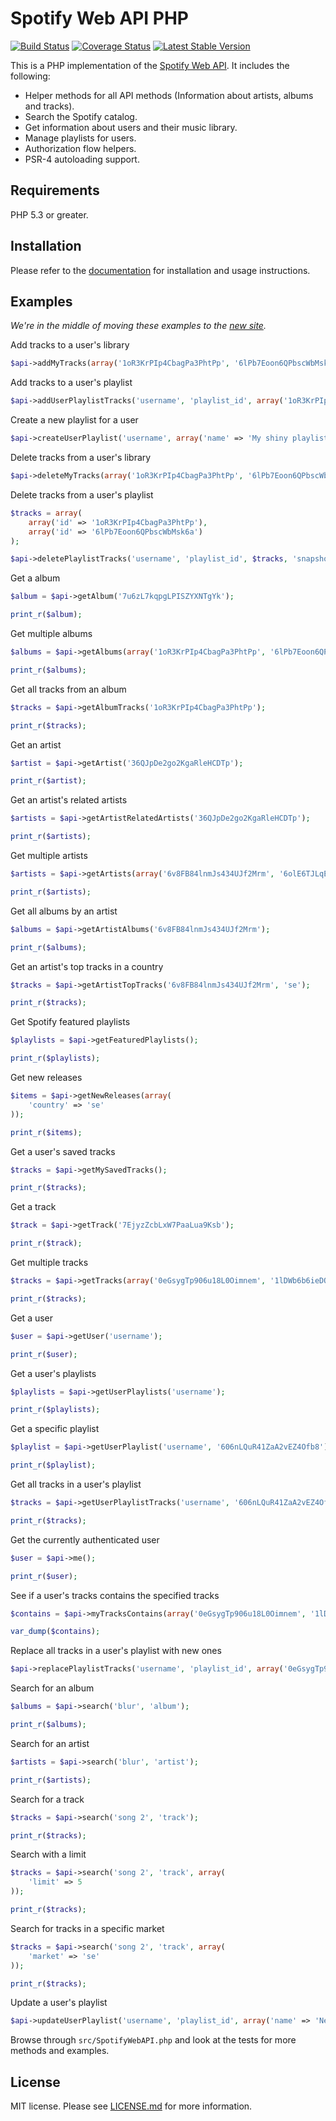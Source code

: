 # Spotify Web API PHP

[![Build Status](https://travis-ci.org/jwilsson/spotify-web-api-php.svg?branch=master)](https://travis-ci.org/jwilsson/spotify-web-api-php)
[![Coverage Status](https://img.shields.io/coveralls/jwilsson/spotify-web-api-php.svg)](https://coveralls.io/r/jwilsson/spotify-web-api-php?branch=master)
[![Latest Stable Version](https://poser.pugx.org/jwilsson/spotify-web-api-php/v/stable.svg)](https://packagist.org/packages/jwilsson/spotify-web-api-php)

This is a PHP implementation of the [Spotify Web API](https://developer.spotify.com/web-api/). It includes the following:

* Helper methods for all API methods (Information about artists, albums and tracks).
* Search the Spotify catalog.
* Get information about users and their music library.
* Manage playlists for users.
* Authorization flow helpers.
* PSR-4 autoloading support.

## Requirements
PHP 5.3 or greater.

## Installation

Please refer to the [documentation](http://jwilsson.github.io/spotify-web-api-php/) for installation and usage instructions.

## Examples

*We're in the middle of moving these examples to the [new site](http://jwilsson.github.io/spotify-web-api-php/examples/).*

Add tracks to a user's library

```php
$api->addMyTracks(array('1oR3KrPIp4CbagPa3PhtPp', '6lPb7Eoon6QPbscWbMsk6a'));
```

Add tracks to a user's playlist

```php
$api->addUserPlaylistTracks('username', 'playlist_id', array('1oR3KrPIp4CbagPa3PhtPp', '6lPb7Eoon6QPbscWbMsk6a'));
```

Create a new playlist for a user

```php
$api->createUserPlaylist('username', array('name' => 'My shiny playlist'));
```

Delete tracks from a user's library

```php
$api->deleteMyTracks(array('1oR3KrPIp4CbagPa3PhtPp', '6lPb7Eoon6QPbscWbMsk6a'));
```

Delete tracks from a user's playlist

```php
$tracks = array(
    array('id' => '1oR3KrPIp4CbagPa3PhtPp'),
    array('id' => '6lPb7Eoon6QPbscWbMsk6a')
);

$api->deletePlaylistTracks('username', 'playlist_id', $tracks, 'snapshot_id');
```

Get a album

```php
$album = $api->getAlbum('7u6zL7kqpgLPISZYXNTgYk');

print_r($album);
```

Get multiple albums

```php
$albums = $api->getAlbums(array('1oR3KrPIp4CbagPa3PhtPp', '6lPb7Eoon6QPbscWbMsk6a'));

print_r($albums);
```

Get all tracks from an album

```php
$tracks = $api->getAlbumTracks('1oR3KrPIp4CbagPa3PhtPp');

print_r($tracks);
```

Get an artist

```php
$artist = $api->getArtist('36QJpDe2go2KgaRleHCDTp');

print_r($artist);
```

Get an artist's related artists

```php
$artists = $api->getArtistRelatedArtists('36QJpDe2go2KgaRleHCDTp');

print_r($artists);
```

Get multiple artists

```php
$artists = $api->getArtists(array('6v8FB84lnmJs434UJf2Mrm', '6olE6TJLqED3rqDCT0FyPh'));

print_r($artists);
```

Get all albums by an artist

```php
$albums = $api->getArtistAlbums('6v8FB84lnmJs434UJf2Mrm');

print_r($albums);
```

Get an artist's top tracks in a country

```php
$tracks = $api->getArtistTopTracks('6v8FB84lnmJs434UJf2Mrm', 'se');

print_r($tracks);
```

Get Spotify featured playlists
```php
$playlists = $api->getFeaturedPlaylists();

print_r($playlists);
```

Get new releases
```php
$items = $api->getNewReleases(array(
    'country' => 'se'
));

print_r($items);
```

Get a user's saved tracks
```php
$tracks = $api->getMySavedTracks();

print_r($tracks);
```

Get a track

```php
$track = $api->getTrack('7EjyzZcbLxW7PaaLua9Ksb');

print_r($track);
```

Get multiple tracks

```php
$tracks = $api->getTracks(array('0eGsygTp906u18L0Oimnem', '1lDWb6b6ieDQ2xT7ewTC3G'));

print_r($tracks);
```

Get a user

```php
$user = $api->getUser('username');

print_r($user);
```

Get a user's playlists

```php
$playlists = $api->getUserPlaylists('username');

print_r($playlists);
```

Get a specific playlist

```php
$playlist = $api->getUserPlaylist('username', '606nLQuR41ZaA2vEZ4Ofb8');

print_r($playlist);
```

Get all tracks in a user's playlist

```php
$tracks = $api->getUserPlaylistTracks('username', '606nLQuR41ZaA2vEZ4Ofb8');

print_r($tracks);
```

Get the currently authenticated user

```php
$user = $api->me();

print_r($user);
```

See if a user's tracks contains the specified tracks

```php
$contains = $api->myTracksContains(array('0eGsygTp906u18L0Oimnem', '1lDWb6b6ieDQ2xT7ewTC3G'));

var_dump($contains);
```

Replace all tracks in a user's playlist with new ones

```php
$api->replacePlaylistTracks('username', 'playlist_id', array('0eGsygTp906u18L0Oimnem', '1lDWb6b6ieDQ2xT7ewTC3G'));
```

Search for an album

```php
$albums = $api->search('blur', 'album');

print_r($albums);
```

Search for an artist

```php
$artists = $api->search('blur', 'artist');

print_r($artists);
```

Search for a track

```php
$tracks = $api->search('song 2', 'track');

print_r($tracks);
```

Search with a limit

```php
$tracks = $api->search('song 2', 'track', array(
    'limit' => 5
));

print_r($tracks);
```

Search for tracks in a specific market

```php
$tracks = $api->search('song 2', 'track', array(
    'market' => 'se'
));

print_r($tracks);
```

Update a user's playlist

```php
$api->updateUserPlaylist('username', 'playlist_id', array('name' => 'New name'));
```

Browse through `src/SpotifyWebAPI.php` and look at the tests for more methods and examples.

## License
MIT license. Please see [LICENSE.md](LICENSE.md) for more information.
